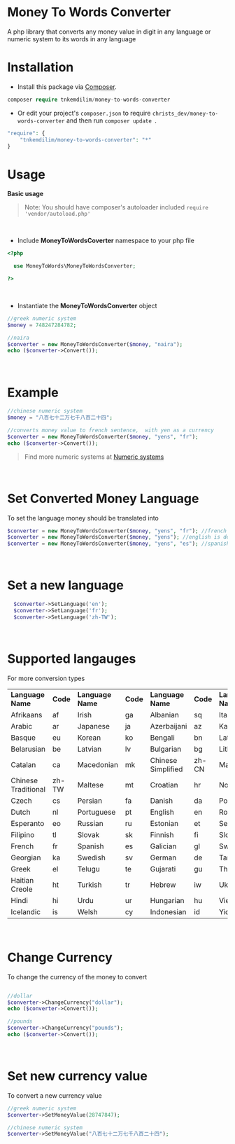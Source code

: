 # Money To Words Converter

A php library that converts any money value in digit in any language or numeric system to its words in any language

# Installation
* Install this package via [Composer](https://getcomposer.org).
```php
composer require tnkemdilim/money-to-words-converter 
```

* Or edit your project's ```composer.json``` to require ```christs_dev/money-to-words-converter``` and then run ```composer update ```.
```php
"require": {
    "tnkemdilim/money-to-words-converter": "*"
}
```

# Usage
**Basic usage**
> Note: You should have composer's autoloader included ``` require 'vendor/autoload.php' ```

<br>

* Include **MoneyToWordsCoverter** namespace to your php file

```php
<?php

  use MoneyToWords\MoneyToWordsConverter;

?>
```
<br>

* Instantiate the **MoneyToWordsConverter** object

```php
//greek numeric system
$money = 748247284782;

//naira
$converter = new MoneyToWordsConverter($money, "naira");
echo ($converter->Convert());

```
<br>


# Example
```php
//chinese numeric system
$money = "八百七十二万七千八百二十四";

//converts money value to french sentence,  with yen as a currency
$converter = new MoneyToWordsConverter($money, "yens", "fr");
echo ($converter->Convert());

```
> Find more numeric systems at [Numeric systems](https://en.wikipedia.org/wiki/List_of_numeral_systems)


<br>


# Set Converted Money Language
To set the language money should be translated into
```php
$converter = new MoneyToWordsConverter($money, "yens", "fr"); //french
$converter = new MoneyToWordsConverter($money, "yens"); //english is default
$converter = new MoneyToWordsConverter($money, "yens", "es"); //spanish
```

<br>

# Set a new language
```php
  $converter->SetLanguage('en');
  $converter->SetLanguage('fr');
  $converter->SetLanguage('zh-TW');
```


<br>


# Supported langauges
For more conversion types
<table>
  <tbody>
    <tr style="font-weight:bold">
      <td>Language Name</td>
      <td>Code</td>
      <td>Language Name</td>
      <td>Code</td>
      <td>Language Name</td>
      <td>Code</td>
      <td>Language Name</td>
      <td>Code</td>
    </tr>
    <tr>
      <td>Afrikaans</td>
      <td>af</td>
      <td>Irish</td>
      <td>ga</td>
      <td>Albanian</td>
      <td>sq</td>
      <td>Italian</td>
      <td>it</td>
    </tr>
    <tr>
      <td>Arabic</td>
      <td>ar</td>
      <td>Japanese</td>
      <td>ja</td>
      <td>Azerbaijani</td>
      <td>az</td>
      <td>Kannada</td>
      <td>kn</td>
    </tr>
    <tr>
      <td>Basque</td>
      <td>eu</td>
      <td>Korean</td>
      <td>ko</td>
      <td>Bengali</td>
      <td>bn</td>
      <td>Latin</td>
      <td>la</td>
    </tr>
    <tr>
      <td>Belarusian</td>
      <td>be</td>
      <td>Latvian</td>
      <td>lv</td>
      <td>Bulgarian</td>
      <td>bg</td>
      <td>Lithuanian</td>
      <td>lt</td>
    </tr>
    <tr>
      <td>Catalan</td>
      <td>ca</td>
      <td>Macedonian</td>
      <td>mk</td>
      <td>Chinese Simplified</td>
      <td>zh-CN</td>
      <td>Malay</td>
      <td>ms</td>
    </tr>
    <tr>
      <td>Chinese Traditional</td>
      <td>zh-TW</td>
      <td>Maltese</td>
      <td>mt</td>
      <td>Croatian</td>
      <td>hr</td>
      <td>Norwegian</td>
      <td>no</td>
    </tr>
      <tr>
      <td>Czech</td>
      <td>cs</td>
      <td>Persian</td>
      <td>fa</td>
      <td>Danish</td>
      <td>da</td>
      <td>Polish</td>
      <td>pl</td>
    </tr>
    <tr>
      <td>Dutch</td>
      <td>nl</td>
      <td>Portuguese</td>
      <td>pt</td>
      <td>English</td>
      <td>en</td>
      <td>Romanian</td>
      <td>ro</td>
    </tr>
    <tr>
      <td>Esperanto</td>
      <td>eo</td>
      <td>Russian</td>
      <td>ru</td>
      <td>Estonian</td>
      <td>et</td>
      <td>Serbian</td>
      <td>sr</td>
    </tr>
    <tr>
      <td>Filipino</td>
      <td>tl</td>
      <td>Slovak</td>
      <td>sk</td>
      <td>Finnish</td>
      <td>fi</td>
      <td>Slovenian</td>
      <td>sl</td>
    </tr>
    <tr>
      <td>French</td>
      <td>fr</td>
      <td>Spanish</td>
      <td>es</td>
      <td>Galician</td>
      <td>gl</td>
      <td>Swahili</td>
      <td>sw</td>
    </tr>
    <tr>
      <td>Georgian</td>
      <td>ka</td>
      <td>Swedish</td>
      <td>sv</td>
      <td>German</td>
      <td>de</td>
      <td>Tamil</td>
      <td>ta</td>
    </tr>
    <tr>
      <td>Greek</td>
      <td>el</td>
      <td>Telugu</td>
      <td>te</td>
      <td>Gujarati</td>
      <td>gu</td>
      <td>Thai</td>
      <td>th</td>
    </tr>
    <tr>
      <td>Haitian Creole</td>
      <td>ht</td>
      <td>Turkish</td>
      <td>tr</td>
      <td>Hebrew</td>
      <td>iw</td>
      <td>Ukrainian</td>
      <td>uk</td>
    </tr>
    <tr>
      <td>Hindi</td>
      <td>hi</td>
      <td>Urdu</td>
      <td>ur</td>
      <td>Hungarian</td>
      <td>hu</td>
      <td>Vietnamese</td>
      <td>vi</td>
    </tr>
    <tr>
      <td>Icelandic</td>
      <td>is</td>
      <td>Welsh</td>
      <td>cy</td>
      <td>Indonesian</td>
      <td>id</td>
      <td>Yiddish</td>
      <td>yi</td>
    </tr>
  </tbody>
</table>

<br>


# Change Currency
To change the currency of the money to convert
```php

//dollar
$converter->ChangeCurrency("dollar");
echo ($converter->Convert());

//pounds
$converter->ChangeCurrency("pounds");
echo ($converter->Convert());

```


<br>


# Set new currency value
To convert a new currency value
```php
//greek numeric system 
$converter->SetMoneyValue(28747847);

//chinese numeric system
$converter->SetMoneyValue("八百七十二万七千八百二十四");
```

